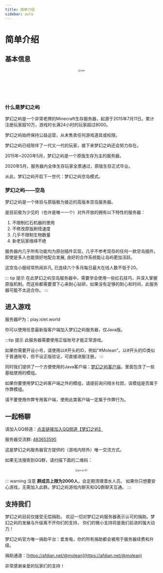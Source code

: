 ```yaml
---
title: 简单介绍
sidebar: auto
---
```


# 简单介绍


## 基本信息


<center>
<div style="margin: 20px 0px">
  <img :src="$withBase('/assets/img/island_b.png')" alt="islet" style="zoom:50%;" />
</div>
<div style="margin: 20px 0px">
  <img :src="$withBase('/assets/img/logo.svg')" height="60px"/>
</div>
</center>

### 什么是梦幻之屿

梦幻之屿是一个非常老牌的Minecraft生存服务器，起源于2015年7月11日。累计注册玩家超10万，游戏时长满24小时的玩家超过8000。

梦幻之屿始终保持公益运营，从未售卖任何游戏道具或权限。

梦幻之屿已经陪伴了一代又一代的玩家，接下来梦幻之屿还会努力存在。

2015年~2020年5月，梦幻之屿是一个原版生存为主的服务器。

2020年5月，服务器内全体生存玩家全票通过，原版生存正式毕业。

从此，梦幻之屿开启下一世代：梦幻之屿空岛模式。

### 梦幻之屿——空岛

梦幻之屿是一个体验与原版极为接近的高版本空岛服务器。

是目前极为少见的（也许是唯一一个）对外开放的拥有以下特性的服务器：
1. 不限制红石机器的使用
2. 不修改原版刷怪速度
3. 几乎不限制生物数量
4. 新老玩家络绎不绝

服务器内几乎所有功能均为原创插件实现，几乎不参考现存的任何一款空岛插件。即使是多人也能很好地配合发展, 良好的合作系统能让岛屿更加活跃。

这空岛小服经常热闹非凡, 已连续六个多月每日最大在线人数不低于20。

::: tip 提示
在此梦幻之屿空岛服务器中，需要学会使用一些红石技巧，并深入掌握原版机制。而这些都需要潜下心来耐心钻研，如果没有足够的耐心和时间，此服务器可能不太适合你。
:::

## 进入游戏

服务器IP为：play.islet.world

你可以使用任意最新版客户端加入梦幻之屿服务器，仅Java版。

:::tip 提示
此服务器需要使用正版账号才能正常游戏。

如果你需要开设小号，请使用以#开头的ID，例如"#Molean"。以#开头的ID类似于普通账号，但不设正版验证，可直接进服注册。
:::

同时我们提供了一个方便使用的Java客户端：[梦幻之屿客户端](https://cdn.molean.com/Client.zip)，里面包含了一些基础使用的模组。

如果你要使用梦幻之屿客户端之外的模组，请提前询问相关社团，该模组是否属于作弊模组。

请不要使用作弊专用客户端，使用此类客户端一定属于作弊行为。

## 一起畅聊

请加入QQ频道：[点击链接加入QQ频道【梦幻之屿】](https://qun.qq.com/qqweb/qunpro/share?_wv=3&_wwv=128&appChannel=share&inviteCode=1W4NRpT&appChannel=share&businessType=9&from=181074&biz=ka&shareSource=5)



服务器交流群:  [483653595](https://qm.qq.com/cgi-bin/qm/qr?k=5lFa2ORulp-y9jlqY3YniQaMG1xc2f5S&jump_from=webapi)

这是梦幻之屿服务器官方提供的（游戏内除外）唯一交流方式。

如果无法搜索到QQ群，请扫描下面的二维码：

<center>
<div style="margin: 20px 0px">
  <img :src="$withBase('/assets/img/group.jpg')" alt="group QC" style="zoom:50%;" />
</div>
</center>

::: warning 注意
**群成员上限为2000人**，会定期清理潜水人员。 如果你只想要安心游戏，无需加入此群。梦幻之屿游戏内聊天和QQ群聊天互通。
:::

## 支持我们

梦幻之屿目前仅接受无偿捐助， 欢迎一切对梦幻之屿服务器表示认可的捐助。梦幻之屿的发展与升级离不开你们的支持， 你们的微小支持将是我们前进的强大动力！

梦幻之屿官方唯一捐助平台：爱发电，你的所有捐助都会被用于服务器续费和升级。

捐助通道：[https://afdian.net/@molean](https://afdian.net/@molean)

非常感谢亲爱的玩家们的支持！



